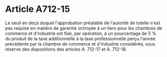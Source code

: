 # Article A712-15

Le seuil en deçà duquel l'approbation préalable de l'autorité de tutelle n'est pas requise en matière de garantie octroyée à un tiers pour les chambres de commerce et d'industrie est fixé, par opération, à un pourcentage de 5 % du produit de la taxe additionnelle à la taxe professionnelle perçu l'année précédente par la chambre de commerce et d'industrie considérée, sous réserve des dispositions des articles A. 712-17 et A. 712-18.

